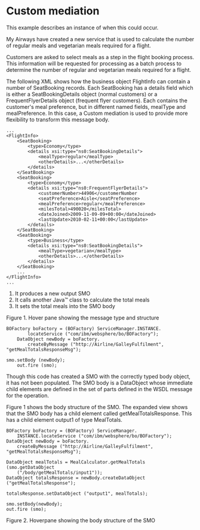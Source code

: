<!-- image -->

# Custom mediation

This example describes an instance of when this could occur.

My Airways have created a new service that is used to calculate the number of regular meals and
vegetarian meals required for a flight.

Customers are asked to select meals as a step in the flight booking process. This information
will be requested for processing as a batch process to determine the number of regular and
vegetarian meals required for a flight.

The following XML shows how the business object FlightInfo can contain a
number of SeatBooking records. Each SeatBooking has a
details field which is either a SeatBookingDetails object (normal customers)
or a FrequentFlyerDetails object (frequent flyer customers). Each contains
the customer's meal preference, but in different named fields, mealType
and mealPreference. In this case, a Custom mediation is used to provide more
flexibility to transform this message body.

```
...
<FlightInfo>
	<SeatBooking>
		<type>Economy</type>
		<details xsi:type="ns0:SeatBookingDetails">
			<mealType>regular</mealType>
			<otherDetails>...</otherDetails>
		</details>
	</SeatBooking>
	<SeatBooking>
		<type>Economy</type>
		<details xsi:type="ns0:FrequentFlyerDetails">
			<customerNumber>44906</customerNumber
			<seatPreference>Aisle</seatPreference>
			<mealPreference>regular</mealPreference>
			<milesTotal>490020</milesTotal>
			<dateJoined>2009-11-09-09+00:00</dateJoined>
			<lastUpdate>2010-02-11+00:00</lastUpdate>
		</details>
	</SeatBooking>
	<SeatBooking>
		<type>Business</type>
		<details xsi:type="ns0:SeatBookingDetails">
			<mealType>vegetarian</mealType>
			<otherDetails>...</otherDetails>
		</details>
	</SeatBooking>
	...
</FlightInfo>
...
```

1. It produces a new output SMO
2. It calls another Java™ class to calculate the total
meals
3. It sets the total meals into the SMO body

<!-- image -->

Figure 1. Hover pane showing the message type and structure

<!-- image -->

```
BOFactory boFactory = (BOFactory) ServiceManager.INSTANCE.
		locateService ("com/ibm/websphere/bo/BOFactory");
	DataObject newBody = boFactory.
		createByMessage ("http://Airline/GalleyFulfilment", "getMealTotalsResponseMsg");
```

```
smo.setBody (newBody);
	out.fire (smo);
```

Though this code has created a SMO with the correctly typed body object, it has not been
populated. The SMO body is a DataObject whose immediate child elements are defined in the set of
parts defined in the WSDL message for the operation.

Figure 1 shows the body structure of the
SMO. The expanded view shows that the SMO body has a child element called
getMealTotalsResponse. This has a child element
output1 of type MealTotals.

```
BOFactory boFactory = (BOFactory) ServiceManager.
	INSTANCE.locateService ("com/ibm/websphere/bo/BOFactory");
DataObject newBody = boFactory.
	createByMessage ("http://Airline/GalleyFulfilment", "getMealTotalsResponseMsg");

DataObject mealTotals = MealCalculator.getMealTotals (smo.getDataObject 
	("/body/getMealTotals/input1"));
DataObject totalsResponse = newBody.createDataObject ("getMealTotalsResponse");

totalsResponse.setDataObject ("output1", mealTotals);

smo.setBody(newBody);
out.fire (smo);
```

Figure 2. Hoverpane showing the body structure of the SMO

<!-- image -->